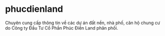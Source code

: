 # phucdienland
Chuyên cung cấp thông tin về các dự án đất nền, nhà phố, căn hộ chung cư do Công ty Đầu Tư Cổ Phần Phúc Điền Land phân phối.
